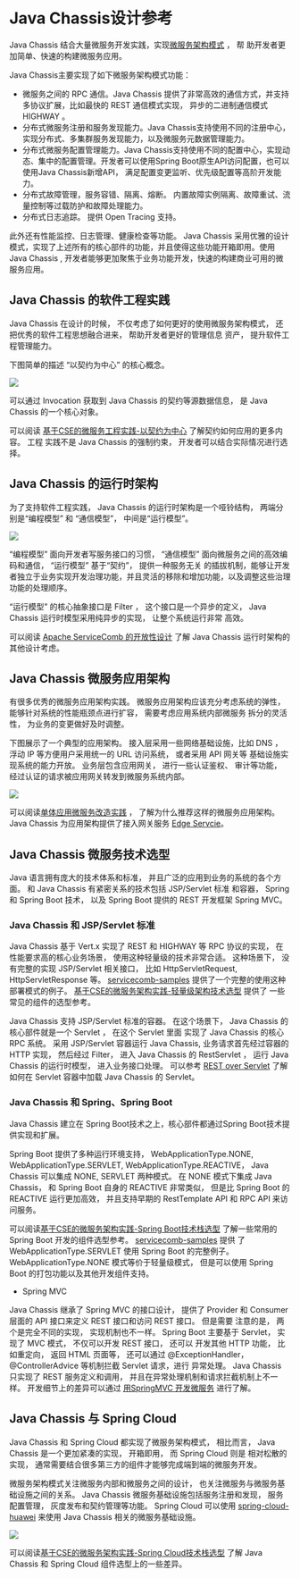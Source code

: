 # Java Chassis设计参考

Java Chassis 结合大量微服务开发实践，实现[微服务架构模式](https://microservices.io/patterns/microservice-chassis.html) ， 帮
助开发者更加简单、快速的构建微服务应用。

Java Chassis主要实现了如下微服务架构模式功能：

* 微服务之间的 RPC 通信。Java Chassis 提供了非常高效的通信方式，并支持多协议扩展，比如最快的 REST 通信模式实现， 异步的二进制通信模式 HIGHWAY 。 
* 分布式微服务注册和服务发现能力。Java Chassis支持使用不同的注册中心，实现分布式、多集群服务发现能力，以及微服务元数据管理能力。
* 分布式微服务配置管理能力。Java Chassis支持使用不同的配置中心，实现动态、集中的配置管理。开发者可以使用Spring Boot原生API访问配置，也可以使用Java Chassis新增API， 满足配置变更监听、优先级配置等高阶开发能力。  
* 分布式故障管理，服务容错、隔离、熔断。 内置故障实例隔离、故障重试、流量控制等过载防护和故障处理能力。
* 分布式日志追踪。 提供 Open Tracing 支持。  

此外还有性能监控、日志管理、健康检查等功能。 Java Chassis 采用优雅的设计模式，实现了上述所有的核心部件的功能，并且使得这些功能开箱即用。使用 Java Chassis , 开发者能够更加聚焦于业务功能开发，快速的构建商业可用的微服务应用。 

## Java Chassis 的软件工程实践 <a name="h1"></a>

Java Chassis 在设计的时候， 不仅考虑了如何更好的使用微服务架构模式， 还把优秀的软件工程思想融合进来， 帮助开发者更好的管理信息
资产， 提升软件工程管理能力。 

下图简单的描述 “以契约为中心” 的核心概念。 

![](software-enginerring.png) 

可以通过 Invocation 获取到 Java Chassis 的契约等源数据信息， 是 Java Chassis 的一个核心对象。 

可以阅读 [基于CSE的微服务工程实践-以契约为中心](https://bbs.huaweicloud.com/blogs/113640) 了解契约如何应用的更多内容。 工程
实践不是 Java Chassis 的强制约束， 开发者可以结合实际情况进行选择。 

## Java Chassis 的运行时架构 <a name="h2"></a>

为了支持软件工程实践， Java Chassis 的运行时架构是一个哑铃结构， 两端分别是“编程模型” 和 “通信模型”， 中间是“运行模型”。 

![](https://bbs-img.huaweicloud.com/blogs/img/images_162633886685280.png)

“编程模型” 面向开发者写服务接口的习惯， “通信模型” 面向微服务之间的高效编码和通信， “运行模型” 基于“契约”， 提供一种服务无关
的插拔机制，能够让开发者独立于业务实现开发治理功能，并且灵活的移除和增加功能，以及调整这些治理功能的处理顺序。 

“运行模型” 的核心抽象接口是 Filter ， 这个接口是一个异步的定义， Java Chassis 运行时模型采用纯异步的实现， 让整个系统运行非常
高效。 

可以阅读 [Apache ServiceComb 的开放性设计](http://servicecomb.apache.org/cn/docs/open-design/) 了解 Java Chassis 运行时架构的其他设计考虑。 

## Java Chassis 微服务应用架构 <a name="h3"></a>

有很多优秀的微服务应用架构实践。 微服务应用架构应该充分考虑系统的弹性， 能够针对系统的性能瓶颈点进行扩容， 需要考虑应用系统内部微服务
拆分的灵活性， 为业务的变更做好及时调整。 

下图展示了一个典型的应用架构。 接入层采用一些网络基础设施，比如 DNS ， 浮动 IP 等方便用户采用统一的 URL 访问系统， 或者采用 API 网关等
基础设施实现系统的能力开放。 业务层包含应用网关， 进行一些认证鉴权、 审计等功能， 经过认证的请求被应用网关转发到微服务系统内部。 

![](application-architect.png)

可以阅读[单体应用微服务改造实践](https://bbs.huaweicloud.com/blogs/101611) ， 了解为什么推荐这样的微服务应用架构。 Java Chassis
为应用架构提供了接入网关服务 [Edge Servcie](../edge/by-servicecomb-sdk.md)。 

## Java Chassis 微服务技术选型 <a name="h4"></a>

Java 语言拥有庞大的技术体系和标准， 并且广泛的应用到业务的系统的各个方面。 和 Java Chassis 有紧密关系的技术包括 JSP/Servlet 标准
和容器， Spring 和 Spring Boot 技术， 以及 Spring Boot 提供的 REST 开发框架 Spring MVC。 

### Java Chassis 和 JSP/Servlet 标准

Java Chassis 基于 Vert.x 实现了 REST 和 HIGHWAY 等 RPC 协议的实现， 在性能要求高的核心业务场景， 使用这种轻量级的技术非常合适。 这种场景下， 没有完整的实现 JSP/Servlet 相关接口， 比如 HttpServletRequest, 
HttpServletResponse 等。 [servicecomb-samples](https://github.com/apache/servicecomb-samples/tree/master/porter_lightweight) 
提供了一个完整的使用这种部署模式的例子。 [基于CSE的微服务架构实践-轻量级架构技术选型](https://bbs.huaweicloud.com/blogs/101875) 提供了
一些常见的组件的选型参考。 

Java Chassis 支持 JSP/Servlet 标准的容器。 在这个场景下， Java Chassis 的核心部件就是一个 Servlet ， 在这个 Servlet 里面
实现了 Java Chassis 的核心 RPC 系统。 采用 JSP/Servlet 容器运行 Java Chassis, 业务请求首先经过容器的 HTTP 实现， 然后经过 Filter， 
进入 Java Chassis 的 RestServlet ， 运行 Java Chassis 的运行时模型， 进入业务接口处理。 可以参考 
[REST over Servlet](../transports/rest-over-servlet.md) 了解如何在 Servlet 容器中加载 Java Chassis 的 Servlet。  

### Java Chassis 和 Spring、Spring Boot

 Java Chassis 建立在 Spring Boot技术之上，核心部件都通过Spring Boot技术提供实现和扩展。 
 
 Spring Boot 提供了多种运行环境支持， WebApplicationType.NONE, WebApplicationType.SERVLET, WebApplicationType.REACTIVE， 
 Java Chassis 可以集成 NONE, SERVLET 两种模式。 在 NONE 模式下集成 Java Chassis， 和 Spring Boot 自身的  REACTIVE 非常类似，
 但是比 Spring Boot 的 REACTIVE 运行更加高效， 并且支持早期的 RestTemplate API 和 RPC API 来访问服务。 
 
 可以阅读[基于CSE的微服务架构实践-Spring Boot技术栈选型](https://bbs.huaweicloud.com/blogs/115961) 了解一些常用的 Spring Boot
 开发的组件选型参考。 [servicecomb-samples](https://github.com/apache/servicecomb-samples/tree/master/porter_springboot) 提供
 了 WebApplicationType.SERVLET 使用 Spring Boot 的完整例子。 
 WebApplicationType.NONE 模式等价于轻量级模式， 但是可以使用 Spring Boot 的打包功能以及其他开发组件支持。 

 * Spring MVC 
 
 Java Chassis 继承了 Spring MVC 的接口设计， 提供了 Provider 和 Consumer 层面的 API 接口来定义 REST 接口和访问 REST 接口。 但是需要
 注意的是， 两个是完全不同的实现， 实现机制也不一样。 Spring Boot 主要基于 Servlet， 实现了 MVC 模式， 不仅可以开发 REST 接口， 还可以
 开发其他 HTTP 功能， 比如重定向， 返回 HTML 页面等， 还可以通过 @ExceptionHandler， @ControllerAdvice 等机制拦截 Servlet 请求，进行
 异常处理。 Java Chassis 只实现了 REST 服务定义和调用， 并且在异常处理机制和请求拦截机制上不一样。 开发细节上的差异可以通过
 [用SpringMVC 开发微服务](../build-provider/springmvc.md) 进行了解。  

## Java Chassis 与 Spring Cloud  <a name="h5"></a>

Java Chassis 和 Spring Cloud 都实现了微服务架构模式， 相比而言， Java Chassis 是一个更加紧凑的实现， 开箱即用， 而 Spring Cloud 则是
相对松散的实现， 通常需要结合很多第三方的组件才能够完成端到端的微服务开发。 

微服务架构模式关注微服务内部和微服务之间的设计， 也关注微服务与微服务基础设施之间的关系。 Java Chassis 微服务基础设施包括服务注册和发现，
服务配置管理， 灰度发布和契约管理等功能。 Spring Cloud 可以使用 [spring-cloud-huawei](https://github.com/huaweicloud/spring-cloud-huawei) 
来使用 Java Chassis 相关的微服务基础设施。 

![](spring-cloud-servicecomb.png)

可以阅读[基于CSE的微服务架构实践-Spring Cloud技术栈选型](https://bbs.huaweicloud.com/blogs/115718) 了解 Java Chassis 和 Spring Cloud 组件选型上的一些差异。 

